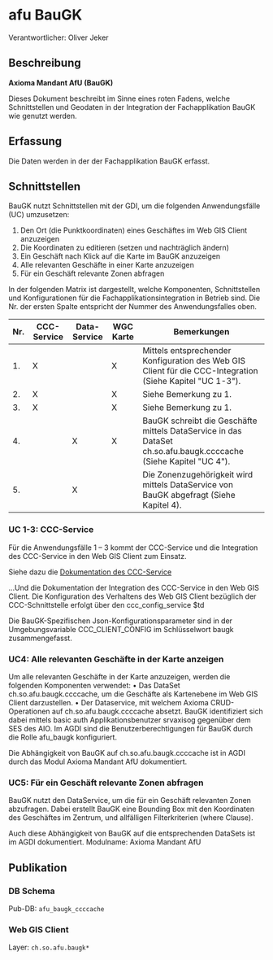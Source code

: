 # afu BauGK
Verantwortlicher: Oliver Jeker

## Beschreibung
**Axioma Mandant AfU (BauGK)**

Dieses Dokument beschreibt im Sinne eines roten Fadens, welche Schnittstellen und Geodaten in der Integration der Fachapplikation BauGK wie genutzt werden.
## Erfassung
Die Daten werden in der der Fachapplikation BauGK erfasst.

## Schnittstellen
BauGK nutzt Schnittstellen mit der GDI, um die folgenden Anwendungsfälle (UC) umzusetzen:
1.	Den Ort (die Punktkoordinaten) eines Geschäftes im Web GIS Client anzuzeigen
2.	Die Koordinaten zu editieren (setzen und nachträglich ändern)
3.	Ein Geschäft nach Klick auf die Karte im BauGK anzuzeigen
4.	Alle relevanten Geschäfte in einer Karte anzuzeigen
5.	Für ein Geschäft relevante Zonen abfragen

In der folgenden Matrix ist dargestellt, welche Komponenten, Schnittstellen und Konfigurationen für die Fachapplikationsintegration in Betrieb sind. Die Nr. der ersten Spalte entspricht der Nummer des Anwendungsfalles oben.

|Nr.|CCC-Service|Data-Service|WGC Karte|Bemerkungen|
|---|---|---|---|---|
|1.|X| |X|Mittels entsprechender Konfiguration des Web GIS Client für die CCC-Integration (Siehe Kapitel "UC 1-3").|
|2.|X| |X|Siehe Bemerkung zu 1.|	
|3.|X| |X|Siehe Bemerkung zu 1.|	
|4.| |X|X|BauGK schreibt die Geschäfte mittels DataService in das DataSet ch.so.afu.baugk.ccccache (Siehe Kapitel "UC 4").|
|5.| |X| |Die Zonenzugehörigkeit wird mittels DataService von BauGK abgefragt (Siehe Kapitel 4).|

### UC 1-3: CCC-Service
Für die Anwendungsfälle 1 – 3 kommt der CCC-Service und die Integration des CCC-Service in den Web GIS Client zum Einsatz.

Siehe dazu die [Dokumentation des CCC-Service](https://github.com/sogis/ccc-service/blob/master/docs/user/index.md)

…Und die Dokumentation der Integration des CCC-Service in den Web GIS Client. Die Konfiguration des Verhaltens des Web GIS Client bezüglich der CCC-Schnittstelle erfolgt über den ccc_config_service
$td

Die BauGK-Spezifischen Json-Konfigurationsparameter sind in der Umgebungsvariable CCC_CLIENT_CONFIG im Schlüsselwort baugk zusammengefasst.

###	UC4: Alle relevanten Geschäfte in der Karte anzeigen
Um alle relevanten Geschäfte in der Karte anzuzeigen, werden die folgenden Komponenten verwendet:
•	Das DataSet ch.so.afu.baugk.ccccache, um die Geschäfte als Kartenebene im Web GIS Client darzustellen.
•	Der Dataservice, mit welchem Axioma CRUD-Operationen auf ch.so.afu.baugk.ccccache absetzt. BauGK identifiziert sich dabei mittels basic auth Applikationsbenutzer  srvaxisog gegenüber dem SES des AIO. Im AGDI sind die Benutzerberechtigungen für BauGK durch die Rolle afu_baugk konfiguriert.

Die Abhängigkeit von BauGK auf ch.so.afu.baugk.ccccache ist in AGDI durch das Modul Axioma Mandant AfU dokumentiert.

### UC5:	Für ein Geschäft relevante Zonen abfragen
BauGK nutzt den DataService, um die für ein Geschäft relevanten Zonen abzufragen. Dabei erstellt BauGK eine Bounding Box mit den Koordinaten des Geschäftes im Zentrum, und allfälligen Filterkriterien (where Clause).

Auch diese Abhängigkeit von BauGK auf die entsprechenden DataSets ist im AGDI dokumentiert. Modulname: Axioma Mandant AfU

## Publikation
### DB Schema
Pub-DB: `afu_baugk_ccccache`
### Web GIS Client
Layer: `ch.so.afu.baugk*`
